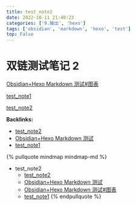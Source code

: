```yaml
---
title: test_note2
date: 2022-10-11 21:40:23
categories: ['9.输出', 'hexo']
tags: ['obsidian', 'markdown', 'hexo', 'test']
top: False
---
```


# 双链测试笔记 2

[Obsidian+Hexo Markdown 测试#图表](../cf5e875dd18a1a28fcad3f7d9ef0f7f956287483/#图表)

[test_note1](../a58ee0e911c1ffedefc347d0eac29b0f5fae0d41)

[test_note2](../8f6545d7e67011208be5a476458127a9efcf702f)


**Backlinks:**

- [test_note2](../8f6545d7e67011208be5a476458127a9efcf702f)
- [Obsidian+Hexo Markdown 测试](../cf5e875dd18a1a28fcad3f7d9ef0f7f956287483)
- [test_note1](../a58ee0e911c1ffedefc347d0eac29b0f5fae0d41)

{% pullquote mindmap mindmap-md %}
- test_note2
  - [test_note2](../8f6545d7e67011208be5a476458127a9efcf702f)
  - [Obsidian+Hexo Markdown 测试](../cf5e875dd18a1a28fcad3f7d9ef0f7f956287483)
  - [Obsidian+Hexo Markdown 测试#图表](../cf5e875dd18a1a28fcad3f7d9ef0f7f956287483/#图表)
  - [test_note1](../a58ee0e911c1ffedefc347d0eac29b0f5fae0d41)
{% endpullquote %}